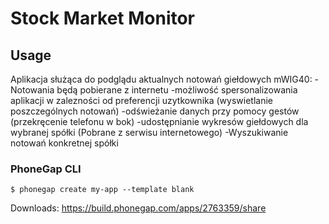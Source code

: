 # Stock Market Monitor

## Usage
Aplikacja służąca do podglądu aktualnych notowań giełdowych mWIG40: 
-Notowania będą pobierane z internetu 
-możliwość spersonalizowania aplikacji w zalezności od preferencji uzytkownika (wyswietlanie poszczególnych notowań) 
-odświeżanie danych przy pomocy gestów (przekręcenie telefonu w bok) 
-udostępnianie wykresów giełdowych dla wybranej spółki (Pobrane z serwisu internetowego) 
-Wyszukiwanie notowań konkretnej spółki

### PhoneGap CLI

    $ phonegap create my-app --template blank
Downloads:
https://build.phonegap.com/apps/2763359/share

